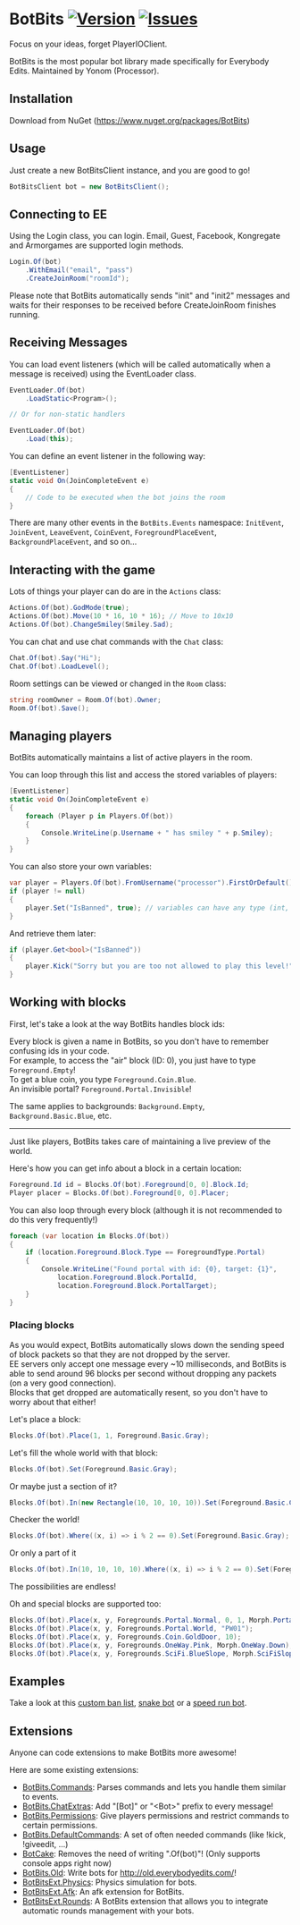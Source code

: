 # BotBits  [![Version](https://img.shields.io/nuget/v/BotBits.svg?style=flat-square&label=version)](https://www.nuget.org/packages/BotBits/) [![Issues](https://img.shields.io/github/issues/Yonom/BotBits.svg?style=flat-square)](https://github.com/Yonom/BotBits/issues)

Focus on your ideas, forget PlayerIOClient.

BotBits is the most popular bot library made specifically for Everybody Edits. Maintained by Yonom (Processor).

## Installation
Download from NuGet (https://www.nuget.org/packages/BotBits)

## Usage
Just create a new BotBitsClient instance, and you are good to go!
```csharp
BotBitsClient bot = new BotBitsClient();
```

## Connecting to EE
Using the Login class, you can login. Email, Guest, Facebook, Kongregate and Armorgames are supported login methods.
```csharp
Login.Of(bot)
    .WithEmail("email", "pass")
    .CreateJoinRoom("roomId");
```
Please note that BotBits automatically sends "init" and "init2" messages and waits for their responses to be received before CreateJoinRoom finishes running.

## Receiving Messages
You can load event listeners (which will be called automatically when a message is received) using the EventLoader class.
```csharp
EventLoader.Of(bot)
    .LoadStatic<Program>();

// Or for non-static handlers

EventLoader.Of(bot)
    .Load(this);
```

You can define an event listener in the following way:
```csharp
[EventListener]
static void On(JoinCompleteEvent e) 
{
    // Code to be executed when the bot joins the room
}
```
There are many other events in the `BotBits.Events` namespace: `InitEvent`, `JoinEvent`, `LeaveEvent`, `CoinEvent`, `ForegroundPlaceEvent`, `BackgroundPlaceEvent`, and so on...

## Interacting with the game
Lots of things your player can do are in the `Actions` class:
```csharp
Actions.Of(bot).GodMode(true);
Actions.Of(bot).Move(10 * 16, 10 * 16); // Move to 10x10
Actions.Of(bot).ChangeSmiley(Smiley.Sad);
```

You can chat and use chat commands with the `Chat` class:
```csharp
Chat.Of(bot).Say("Hi");
Chat.Of(bot).LoadLevel();
```

Room settings can be viewed or changed in the `Room` class:
```csharp
string roomOwner = Room.Of(bot).Owner;
Room.Of(bot).Save();
```

## Managing players
BotBits automatically maintains a list of active players in the room.

You can loop through this list and access the stored variables of players:
```csharp
[EventListener]
static void On(JoinCompleteEvent e) 
{
    foreach (Player p in Players.Of(bot)) 
    {
        Console.WriteLine(p.Username + " has smiley " + p.Smiley);
    }
}
```

You can also store your own variables:
```csharp
var player = Players.Of(bot).FromUsername("processor").FirstOrDefault();
if (player != null) 
{
    player.Set("IsBanned", true); // variables can have any type (int, bool, string, custom type, ...)
}
```
And retrieve them later:
```csharp
if (player.Get<bool>("IsBanned"))
{
    player.Kick("Sorry but you are too not allowed to play this level!");
}
```

## Working with blocks
First, let's take a look at the way BotBits handles block ids:

Every block is given a name in BotBits, so you don't have to remember confusing ids in your code.  
For example, to access the "air" block (ID: 0), you just have to type `Foreground.Empty`!  
To get a blue coin, you type `Foreground.Coin.Blue`.  
An invisible portal? `Foreground.Portal.Invisible`! 
 
The same applies to backgrounds: `Background.Empty`, `Background.Basic.Blue`, etc.  

---

Just like players, BotBits takes care of maintaining a live preview of the world.

Here's how you can get info about a block in a certain location:
```csharp
Foreground.Id id = Blocks.Of(bot).Foreground[0, 0].Block.Id;
Player placer = Blocks.Of(bot).Foreground[0, 0].Placer;
```

You can also loop through every block (although it is not recommended to do this very frequently!)
```csharp
foreach (var location in Blocks.Of(bot))
{
    if (location.Foreground.Block.Type == ForegroundType.Portal)
    {
        Console.WriteLine("Found portal with id: {0}, target: {1}",
            location.Foreground.Block.PortalId,
            location.Foreground.Block.PortalTarget);
    }
}
```

### Placing blocks
As you would expect, BotBits automatically slows down the sending speed of block packets so that they are not dropped by the server.  
EE servers only accept one message every ~10 milliseconds, and BotBits is able to send around 96 blocks per second without dropping any packets (on a very good connection).  
Blocks that get dropped are automatically resent, so you don't have to worry about that either!

Let's place a block:
```csharp
Blocks.Of(bot).Place(1, 1, Foreground.Basic.Gray);
```

Let's fill the whole world with that block:
```csharp
Blocks.Of(bot).Set(Foreground.Basic.Gray);
```

Or maybe just a section of it?
```csharp
Blocks.Of(bot).In(new Rectangle(10, 10, 10, 10)).Set(Foreground.Basic.Gray);
```

Checker the world!
```csharp
Blocks.Of(bot).Where((x, i) => i % 2 == 0).Set(Foreground.Basic.Gray);
```

Or only a part of it
```csharp
Blocks.Of(bot).In(10, 10, 10, 10).Where((x, i) => i % 2 == 0).Set(Foreground.Basic.Gray);
```

The possibilities are endless!

Oh and special blocks are supported too:
```csharp
Blocks.Of(bot).Place(x, y, Foregrounds.Portal.Normal, 0, 1, Morph.Portal.Left);
Blocks.Of(bot).Place(x, y, Foregrounds.Portal.World, "PW01");
Blocks.Of(bot).Place(x, y, Foregrounds.Coin.GoldDoor, 10);
Blocks.Of(bot).Place(x, y, Foregrounds.OneWay.Pink, Morph.OneWay.Down);
Blocks.Of(bot).Place(x, y, Foregrounds.SciFi.BlueSlope, Morph.SciFiSlope.InSouthEastPart);
```

## Examples
Take a look at this [custom ban list](http://botbits.yonom.org/examples/bans), [snake bot](http://botbits.yonom.org/examples/snakebot) or a [speed run bot](https://gist.github.com/Yonom/75e5c83937ea8a167d9d).

## Extensions
Anyone can code extensions to make BotBits more awesome!

Here are some existing extensions:

- [BotBits.Commands](https://github.com/Yonom/BotBits.Commands): Parses commands and lets you handle them similar to events.
- [BotBits.ChatExtras](https://github.com/Yonom/BotBits.ChatExtras): Add "\[Bot\]" or "\<Bot\>" prefix to every message!
- [BotBits.Permissions](https://github.com/Yonom/BotBits.Permissions): Give players permissions and restrict commands to certain permissions.
- [BotBits.DefaultCommands](https://github.com/Yonom/BotBits.DefaultCommands): A set of often needed commands (like !kick, !giveedit, ...)
- [BotCake](https://github.com/Yonom/BotCake): Removes the need of writing ".Of(bot)"! (Only supports console apps right now)
- [BotBits.Old](https://github.com/Yonom/BotBits.Old): Write bots for http://old.everybodyedits.com/!
- [BotBitsExt.Physics](https://github.com/Tunous/BotBitsExt.Physics): Physics simulation for bots.
- [BotBitsExt.Afk](https://github.com/Tunous/BotBitsExt.Afk): An afk extension for BotBits.
- [BotBitsExt.Rounds](https://github.com/Tunous/BotBitsExt.Rounds): A BotBits extension that allows you to integrate automatic rounds management with your bots.
